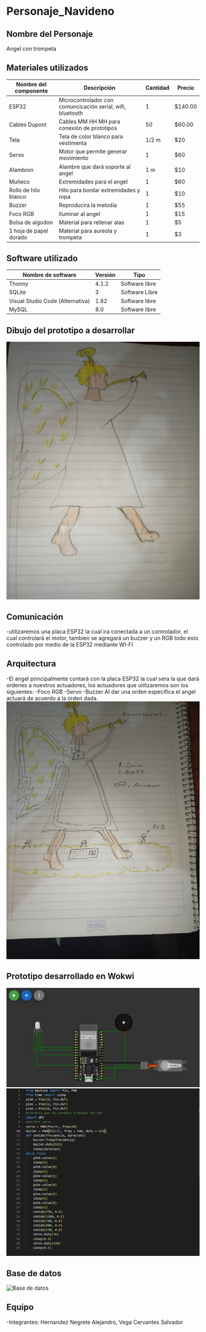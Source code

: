 # Personaje_Navideno

## Nombre del Personaje
Angel con trompeta

## Materiales utilizados
|Nombre del componente | Descripción | Cantidad | Precio |
| - | - | - | - | 
|ESP32|Microcontrolador con comuncicación serial, wifi, bluetooth|1|$140.00|
|Cables Dupont|Cables MM HH MH para conexión de prototipos|50|$60.00|
|Tela|Tela de color blanco para vestimenta|1/2 m|$20|
|Servo|Motor que permite generar movimiento|1|$60|
|Alambron|Alambre que dará soporte al angel|1 m|$10|
|Muñeco|Extremidades para el angel|1|$60|
|Rollo de hilo blanco|Hilo para bordar extremidades y ropa|1|$10|
|Buzzer|Reproducira la melodia|1|$55|
|Foco RGB|Iluminar al angel|1|$15|
|Bolsa de algodon|Material para rellenar alas|1|$5|
|1 hoja de papel dorado|Material para aureola y trompeta|1|$3|



## Software utilizado
|Nombre de software|Versión|Tipo|
|-|-|-|
|Thonny|4.1.2|Software libre|
|SQLite|3|Software Libre|
|Visual Studio Code (Alternativa)|1.82|Software libre|
|MySQL|8.0|Software libre|

## Dibujo del prototipo a desarrollar
![Prototipo ](38fa7f5d-7789-46b3-94ad-aad41c75caac.jpg)


## Comunicación
-utilizaremos una placa ESP32 la cual ira conectada a un controlador, el cual controlará el motor, tambien se agregará un buzzer y un RGB 
todo esto controlado por medio de la ESP32 mediante WI-FI

## Arquitectura
-El angel principalmente contará con la placa ESP32 la cual sera la que dará ordenes a nuestros actuadores, los actuadores que utilizaremos son los siguientes:
-Foco RGB
-Servo
-Buzzer
Al dar una orden especifica el angel actuará de acuerdo a la orden dada.
![Arquitectura de angel](47e7dda0-3bce-4bc5-9ec4-66513fb92191.jpg)

## Prototipo desarrollado en Wokwi
![Diseño ](8d68662b-2d1c-4c80-abc3-dee364053374.jpg)
![Codigo ](f95ca883-412b-45fc-8610-93873b9da22d.jpg)


## Base de datos
![Base de datos](https://github.com/Salvadorvga2004/PersonajeNav/blob/main/760b9398-7e83-4650-b482-a914ffa7acee.jpg)

## Equipo
-Integrantes:
Hernandez Negrete Alejandro,
Vega Cervantes Salvador
